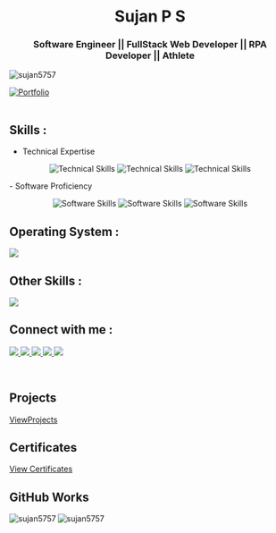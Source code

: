 <h1 align="center">Sujan P S</h1>
<h3 align="center">Software Engineer || FullStack Web Developer || RPA Developer || Athlete </h3>

<p align="left"> <img src="https://komarev.com/ghpvc/?username=sujan5757&label=Profile%20views&color=0e75b6&style=flat" alt="sujan5757"/> </p>

[![Portfolio](https://img.shields.io/badge/PersonalWebsite-blue)](https://sujanpsportfolio.netlify.app/) <br> <br> 

## Skills :

- Technical Expertise
<p align="center"> <img src="https://go-skill-icons.vercel.app/api/icons?i=html,css,js,angular,dotnet" alt="Technical Skills" /> <img src="https://go-skill-icons.vercel.app/api/icons?i=cs,c,java,electron,sqlserver" alt="Technical Skills" /> <img src="https://go-skill-icons.vercel.app/api/icons?i=mysql,python,typescript,sqlite,bootstrap" alt="Technical Skills" /> </p>
- Software Proficiency
<p align="center"> <img src="https://go-skill-icons.vercel.app/api/icons?i=github,git,postman,azuredevops,swagger" alt="Software Skills" /> <img src="https://go-skill-icons.vercel.app/api/icons?i=vscode,visualstudio,canva,eclipse,jupyter" alt="Software Skills" /> <img src="https://go-skill-icons.vercel.app/api/icons?i=ubuntu,netlify,figma,codepen" alt="Software Skills" /> </p>

## Operating System :

<p>
    <a>
          <img src="https://go-skill-icons.vercel.app/api/icons?i=windows,linux" />
  </a>
</p>

## Other Skills :
<p>
    <a>
          <img src="https://go-skill-icons.vercel.app/api/icons?i=excel,powerpoint,word" />
  </a>
</p>

## Connect with me :

<p>
    <a href="">
          <img src="https://go-skill-icons.vercel.app/api/icons?i=linkedin" />
  </a>
     <a href="mailto:sujanmayra6362@gmail.com">
          <img src="https://go-skill-icons.vercel.app/api/icons?i=gmail" />
  </a>
     <a href="https://twitter.com/Sujan_____">
          <img src="https://go-skill-icons.vercel.app/api/icons?i=x" />
  </a>
     <a href="">
          <img src="https://go-skill-icons.vercel.app/api/icons?i=instagram" />
  </a>
       <a href="">
          <img src="https://go-skill-icons.vercel.app/api/icons?i=discord" />
  </a>
</p>
<br>



## Projects

[ViewProjects](https://projectstorage.netlify.app/?)

## Certificates

[View Certificates](https://www.linkedin.com/in/sujan-p-s-4a0415225/details/certifications/)

## GitHub Works

<p><img align="left" src="https://github-readme-stats.vercel.app/api/top-langs?username=sujan5757&show_icons=true&locale=en&layout=compact" alt="sujan5757" /></p>

<p><img align="center" src="https://github-readme-streak-stats.herokuapp.com/?user=sujan5757&" alt="sujan5757" /></p>
